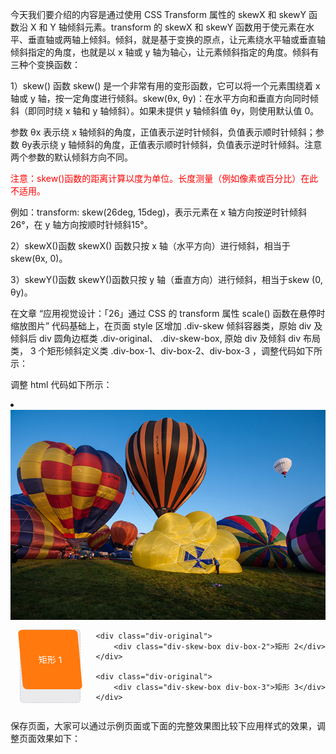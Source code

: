 今天我们要介绍的内容是通过使用 CSS Transform 属性的 skewX 和 skewY 函数沿 X 和 Y 轴倾斜元素。transform 的 skewX 和 skewY 函数用于使元素在水平、垂直轴或两轴上倾斜。倾斜，就是基于变换的原点，让元素绕水平轴或垂直轴倾斜指定的角度，也就是以 x 轴或 y 轴为轴心，让元素倾斜指定的角度。倾斜有三种个变换函数：

1）skew() 函数
skew() 是一个非常有用的变形函数，它可以将一个元素围绕着 x 轴或 y 轴，按一定角度进行倾斜。skew(θx, θy)：在水平方向和垂直方向同时倾斜（即同时绕 x 轴和 y 轴倾斜）。如果未提供 y 轴倾斜值 θy，则使用默认值 0。

参数 θx 表示绕 x 轴倾斜的角度，正值表示逆时针倾斜，负值表示顺时针倾斜；参数 θy表示绕 y 轴倾斜的角度，正值表示顺时针倾斜，负值表示逆时针倾斜。注意两个参数的默认倾斜方向不同。

<span style="color:red">注意：skew()函数的距离计算以度为单位。长度测量（例如像素或百分比）在此不适用。</span>

例如：transform: skew(26deg, 15deg)，表示元素在 x 轴方向按逆时针倾斜26°，在 y 轴方向按顺时针倾斜15°。

2）skewX()函数
skewX() 函数只按 x 轴（水平方向）进行倾斜，相当于 skew(θx, 0)。

3）skewY()函数
skewY()函数只按 y 轴（垂直方向）进行倾斜，相当于skew (0, θy)。


在文章 “应用视觉设计：「26」通过 CSS 的 transform 属性 scale() 函数在悬停时缩放图片” 代码基础上，在页面 style 区增加 .div-skew 倾斜容器类，原始 div 及倾斜后 div 圆角边框类 .div-original、 .div-skew-box, 原始 div 及倾斜 div 布局类， 3 个矩形倾斜定义类 .div-box-1、div-box-2、div-box-3 ，调整代码如下所示：

<style type="text/css">
      .div-skew {
        display: flex;
        justify-content: space-between ;
      }

      .div-original,
      .div-skew-box {
        border-radius: 6px;
      }

      .div-original {
        background: #eaeaed;
        border: 1px dashed #cecfd5;
        float: left;
        margin: 12px 15px;
      }

      .div-skew-box {
        background: #FF790E;
        color: white;
        height: 95px;
        line-height: 95px;
        text-align: center;
        width: 95px;
      }

      .div-box-1 {
        transform: skewX(5deg);
      }
      .div-box-2 {
        transform: skewY(-20deg);
      }
      .div-box-3 {
        transform: skew(15deg, -30deg);
      }
</style>

调整 html 代码如下所示：

<li class="wide box-shadow" >
 
 <img src="../images/balloon4.jpg" alt="hot air balloon"  class="img-scale"/>

  <div class="mt-10 div-skew">
      <div class="div-original">
        <div class="div-skew-box div-box-1">矩形 1</div>
    </div>

    <div class="div-original">
        <div class="div-skew-box div-box-2">矩形 2</div>
    </div>

    <div class="div-original">
        <div class="div-skew-box div-box-3">矩形 3</div>
    </div>
  </div>

</li>

保存页面，大家可以通过示例页面或下面的完整效果图比较下应用样式的效果，调整页面效果如下：
